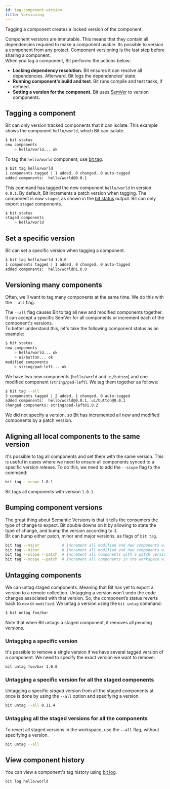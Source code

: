 ```yaml
---
id: tag-component-version
title: Versioning
---
```

Tagging a component creates a locked version of the component.

Component versions are immutable. This means that they contain all dependencies required to make a component usable. Its possible to version a component from any project. Component versioning is the last step before sharing a component.  
When you tag a component, Bit performs the actions below:

* **Locking dependency resolution.** Bit ensures it can resolve all dependencies. Afterward, Bit logs the dependencies' state.
* **Running component's build and test**. Bit runs compile and test tasks, if defined.
* **Setting a version for the component.** Bit uses [SemVer](https://semver.org) to version components.

## Tagging a component

Bit can only version tracked components that it can isolate. This example shows the component `hello/world`, which Bit can isolate.

```bash
$ bit status
new components
    > hello/world... ok
```

To tag the `hello/world` component, use [bit tag](/docs/cli-tag.html).

```bash
$ bit tag hello/world
1 components tagged | 1 added, 0 changed, 0 auto-tagged
added components:  hello/world@0.0.1
```

This command has tagged the new component `hello/world` in version `0.0.1`. By default, Bit increments a patch version when tagging. The component is now `staged`, as shown in the [bit status](/docs/cli-status.html) output. Bit can only export `staged` components.

```bash
$ bit status
staged components
    > hello/world
```

## Set a specific version

Bit can set a specific version when tagging a component.

```bash
$ bit tag hello/world 1.0.0
1 components tagged | 1 added, 0 changed, 0 auto-tagged
added components:  hello/world@1.0.0
```

## Versioning many components

Often, we'll want to tag many components at the same time. We do this with the `--all` flag.

The `--all` flag causes Bit to tag all new and modified components together. It can accept a specific SemVer for all components or increment each of the component's versions.  
To better understand this, let's take the following component status as an example:

```bash
$ bit status
new components
    > hello/world... ok
    > ui/button... ok
modified components
    > string/pad-left... ok
```

We have two new components (`hello/world` and `ui/button`) and one modified component (`string/pad-left`). We tag them together as follows:

```bash
$ bit tag --all
3 components tagged | 2 added, 1 changed, 0 auto-tagged
added components:  hello/world@0.0.1, ui/button@0.0.1
changed components: string/pad-left@1.0.2
```

We did not specify a version, so Bit has incremented all new and modified components by a patch version.

## Aligning all local components to the same version

It's possible to tag all components and set them with the same version. This is useful in cases where we need to ensure all components synced to a specific version release. To do this, we need to add the `--scope` flag to the command:

```bash
bit tag --scope 1.0.1
```

Bit tags all components with version `1.0.1`.

## Bumping component versions

The great thing about Semantic Versions is that it tells the consumers the type of change to expect. Bit double downs on it by allowing to state the type of change, and bump the version according to it.  
Bit can bump either patch, minor and major versions, as flags of `bit tag`.

```bash
bit tag --major          # Increment all modified and new components with a major version.
bit tag --minor          # Increment all modified and new components with a minor version.
bit tag --scope --patch  # Increment all components with a patch version.
bit tag --scope --patch  # Increment all components in the workspace with a patch version.
```

## Untagging components

We can untag staged components. Meaning that Bit has yet to export a version to a remote collection. Untagging a version won’t undo the code changes associated with that version. So, the component’s status reverts back to `new` or `modified`.  We untag a version using the `bit untag` command:

```bash
$ bit untag foo/bar
```

Note that when Bit untags a staged component, it removes all pending versions.

### Untagging a specific version

It's possible to remove a single version if we have several tagged version of a component. We need to specify the exact version we want to remove:

```bash
bit untag foo/bar 1.0.0
```

### Untagging a specific version for all the staged components

Untagging a specific *staged* version from all the staged components at once is done by using the `--all` option and specifying a version.

```bash
bit untag --all 0.11.4
```

### Untagging all the staged versions for all the components

To revert all staged versions in the workspace, use the `--all` flag, without specifying a version.

```bash
bit untag --all
```

## View component history

You can view a component's tag history using [bit log](/docs/cli-log.html).

```bash
bit log hello/world
```